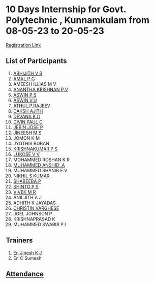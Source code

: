 # 10 Days Internship for Govt. Polytechnic , Kunnamkulam from 08-05-23 to 20-05-23

[Registration Link](https://docs.google.com/forms/d/e/1FAIpQLScnClE3ndGlyaxAmjfOabMhKnf2-O70TJT0Cfx7h0dpEerfow/viewform)


## List of Participants

1. [ABHIJITH V B](https://github.com/Abhijithbas/INTERNSHIP/edit/main/index.md)
2. [AMAL P G](https://github.com/Amalpgsreekuttan/internship1/blob/main/index.md)
3. AMEESH ILLIAS M V
4. [ANANTHA KRISHNAN P.V](https://github.com/Ananthakrishnan0350/kunnamkulam/blob/main/internship.md)
5. [ASWIN P S](https://github.com/aswinkichuzzz/kichuzzz/blob/main/kunnamkkulam.md)
6. [ASWIN.V.U](https://github.com/aswinunn/INTERNSHIP/blob/main/index.md)
7. [ATHUL.P.RAJEEV](https://github.com/rajeevathul33/athulp/blob/main/kunnamkulam.md)
8. [DAKSH AJITH](https://github.com/dakshajith/daksh/blob/main/daksh.md)
9. [DEVANA K D](https://github.com/DevanaKD/10-DAYS-INTERNSHIP/blob/main/Index.md)
10. [DIVIN PAUL C](https://github.com/Divipaul/internship1/blob/main/index.md)
11. [JEBIN JOSE P](https://github.com/jebinjosep/bad/blob/main/index.md)
12. [JINEESH M S](https://github.com/jineeshms/jineesh/blob/main/internship.md)
13. JOMON K M
14. JYOTHIS BOBAN
15. [KRISHNAKUMAR P S](https://github.com/kumarkrishna2003/10-days-internship/blob/main/day.md)
16. [LUKOSE V V](https://github.com/Lukosevv/10-day-internship/blob/main/index.md)
17. MOHAMMED ROSHAN K R
18. [MUHAMMED ANSHID .A](https://github.com/muhammedanshid/10-days-internship/edit/main/doc.md)
19. MUHAMMED SHANIB.E.V
20. [NIKHIL S KUMAR](https://github.com/Nikhilskumar03/kunnamkulampolyintern/blob/main/index.md)
21. [SHABEEBA.P](https://github.com/shabeeba2003/10_Days_Internship/blob/main/index.md)
22. [SHINTO P S](https://github.com/2003SHINTO/10-day-internship/blob/main/day1/index.md)
23. [VIVEK M R](https://github.com/vivek445566123/internship/blob/main/internship10days.md)
24. ANILJITH A J
25. ADHITH K JAYADAS
26. [CHRISTIN VARGHESE](https://github.com/Christin-chris/chris/blob/main/property2.md)
27. JOEL JOHNSON P
28. KRISHNAPRASAD K
29. MUHAMMED SWABIR P I

## Trainers
1. [Er. Jinesh K J](https://github.com/jineshkjose)
2. Er. C Sumesh

## [Attendance](https://docs.google.com/spreadsheets/d/e/2PACX-1vRTx0Di4m1fZ0Gcq3KjZ0Rl8shIJrtxSeWD2FdmtIAWtdns1msvL98_pXGyzBSQ4g/pubhtml?gid=1274052376&single=true)
